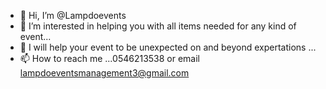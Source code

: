 - 👋 Hi, I’m @Lampdoevents
- 👀 I’m interested in helping you with all items needed for any kind of event...
- 💞️ I will help your event to be unexpected on and beyond expertations ...
- 📫 How to reach me ...0546213538 or email lampdoeventsmanagement3@gmail.com

<!---
Lampdoevents/Lampdoevents is a ✨ special ✨ repository because its `README.md` (this file) appears on your GitHub profile.
You can click the Preview link to take a look at your changes.
--->
